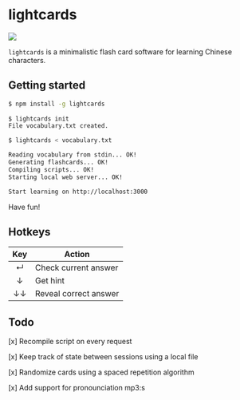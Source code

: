 lightcards
==========

<img align="center" src="http://odsod.github.io/lightcards/preview.png">

`lightcards` is a minimalistic flash card software for learning Chinese characters. 

Getting started
---------------

~~~sh
$ npm install -g lightcards
    
$ lightcards init
File vocabulary.txt created.

$ lightcards < vocabulary.txt

Reading vocabulary from stdin... OK!
Generating flashcards... OK!
Compiling scripts... OK!
Starting local web server... OK!

Start learning on http://localhost:3000
~~~
    
Have fun!

Hotkeys
-------

| Key | Action                |
|:---:|-----------------------|
| ↵   | Check current answer  |
| ↓   | Get hint              |
| ↓↓  | Reveal correct answer |

Todo
----

[x] Recompile script on every request

[x] Keep track of state between sessions using a local file

[x] Randomize cards using a spaced repetition algorithm

[x] Add support for pronounciation mp3:s

